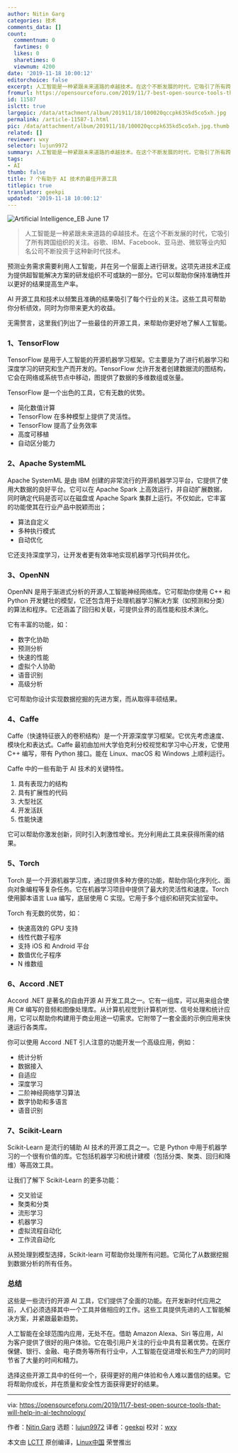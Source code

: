 ```yaml
---
author: Nitin Garg
categories: 技术
comments_data: []
count:
  commentnum: 0
  favtimes: 0
  likes: 0
  sharetimes: 0
  viewnum: 4200
date: '2019-11-18 10:00:12'
editorchoice: false
excerpt: 人工智能是一种紧跟未来道路的卓越技术。在这个不断发展的时代，它吸引了所有跨国组织的关注。谷歌、IBM、Facebook、亚马逊、微软等业内知名公司不断投资于这种新时代技术。
fromurl: https://opensourceforu.com/2019/11/7-best-open-source-tools-that-will-help-in-ai-technology/
id: 11587
islctt: true
largepic: /data/attachment/album/201911/18/100020qccpk635kd5co5xh.jpg
permalink: /article-11587-1.html
pic: /data/attachment/album/201911/18/100020qccpk635kd5co5xh.jpg.thumb.jpg
related: []
reviewer: wxy
selector: lujun9972
summary: 人工智能是一种紧跟未来道路的卓越技术。在这个不断发展的时代，它吸引了所有跨国组织的关注。谷歌、IBM、Facebook、亚马逊、微软等业内知名公司不断投资于这种新时代技术。
tags:
- AI
thumb: false
title: 7 个有助于 AI 技术的最佳开源工具
titlepic: true
translator: geekpi
updated: '2019-11-18 10:00:12'
---
```


![](/data/attachment/album/201911/18/100020qccpk635kd5co5xh.jpg "Artificial Intelligence_EB June 17")



> 
> 人工智能是一种紧跟未来道路的卓越技术。在这个不断发展的时代，它吸引了所有跨国组织的关注。谷歌、IBM、Facebook、亚马逊、微软等业内知名公司不断投资于这种新时代技术。
> 
> 
> 


预测业务需求需要利用人工智能，并在另一个层面上进行研发。这项先进技术正成为提供超智能解决方案的研发组织不可或缺的一部分。它可以帮助你保持准确性并以更好的结果提高生产率。


AI 开源工具和技术以频繁且准确的结果吸引了每个行业的关注。这些工具可帮助你分析绩效，同时为你带来更大的收益。


无需赘言，这里我们列出了一些最佳的开源工具，来帮助你更好地了解人工智能。


### 1、TensorFlow


TensorFlow 是用于人工智能的开源机器学习框架。它主要是为了进行机器学习和深度学习的研究和生产而开发的。TensorFlow 允许开发者创建数据流的图结构，它会在网络或系统节点中移动，图提供了数据的多维数组或张量。


TensorFlow 是一个出色的工具，它有无数的优势。


* 简化数值计算
* TensorFlow 在多种模型上提供了灵活性。
* TensorFlow 提高了业务效率
* 高度可移植
* 自动区分能力


### 2、Apache SystemML


Apache SystemML 是由 IBM 创建的非常流行的开源机器学习平台，它提供了使用大数据的良好平台。它可以在 Apache Spark 上高效运行，并自动扩展数据，同时确定代码是否可以在磁盘或 Apache Spark 集群上运行。不仅如此，它丰富的功能使其在行业产品中脱颖而出；


* 算法自定义
* 多种执行模式
* 自动优化


它还支持深度学习，让开发者更有效率地实现机器学习代码并优化。


### 3、OpenNN


OpenNN 是用于渐进式分析的开源人工智能神经网络库。它可帮助你使用 C++ 和 Python 开发健壮的模型，它还包含用于处理机器学习解决方案（如预测和分类）的算法和程序。它还涵盖了回归和关联，可提供业界的高性能和技术演化。


它有丰富的功能，如：


* 数字化协助
* 预测分析
* 快速的性能
* 虚拟个人协助
* 语音识别
* 高级分析


它可帮助你设计实现数据挖掘的先进方案，而从取得丰硕结果。


### 4、Caffe


Caffe（快速特征嵌入的卷积结构）是一个开源深度学习框架。它优先考虑速度、模块化和表达式。Caffe 最初由加州大学伯克利分校视觉和学习中心开发，它使用 C++ 编写，带有 Python 接口。能在 Linux、macOS 和 Windows 上顺利运行。


Caffe 中的一些有助于 AI 技术的关键特性。


1. 具有表现力的结构
2. 具有扩展性的代码
3. 大型社区
4. 开发活跃
5. 性能快速


它可以帮助你激发创新，同时引入刺激性增长。充分利用此工具来获得所需的结果。


### 5、Torch


Torch 是一个开源机器学习库，通过提供多种方便的功能，帮助你简化序列化、面向对象编程等复杂任务。它在机器学习项目中提供了最大的灵活性和速度。Torch 使用脚本语言 Lua 编写，底层使用 C 实现。它用于多个组织和研究实验室中。


Torch 有无数的优势，如：


* 快速高效的 GPU 支持
* 线性代数子程序
* 支持 iOS 和 Android 平台
* 数值优化子程序
* N 维数组


### 6、Accord .NET


Accord .NET 是著名的自由开源 AI 开发工具之一。它有一组库，可以用来组合使用 C# 编写的音频和图像处理库。从计算机视觉到计算机听觉、信号处理和统计应用，它可以帮助你构建用于商业用途一切需求。它附带了一套全面的示例应用来快速运行各类库。


你可以使用 Accord .NET 引人注意的功能开发一个高级应用，例如：


* 统计分析
* 数据接入
* 自适应
* 深度学习
* 二阶神经网络学习算法
* 数字协助和多语言
* 语音识别


### 7、Scikit-Learn


Scikit-Learn 是流行的辅助 AI 技术的开源工具之一。它是 Python 中用于机器学习的一个很有价值的库。它包括机器学习和统计建模（包括分类、聚类、回归和降维）等高效工具。


让我们了解下 Scikit-Learn 的更多功能：


* 交叉验证
* 聚类和分类
* 流形学习
* 机器学习
* 虚拟流程自动化
* 工作流自动化


从预处理到模型选择，Scikit-learn 可帮助你处理所有问题。它简化了从数据挖掘到数据分析的所有任务。


### 总结


这些是一些流行的开源 AI 工具，它们提供了全面的功能。在开发新时代应用之前，人们必须选择其中一个工具并做相应的工作。这些工具提供先进的人工智能解决方案，并紧跟最新趋势。


人工智能在全球范围内应用，无处不在。借助 Amazon Alexa、Siri 等应用，AI 为客户提供了很好的用户体验。它在吸引用户关注的行业中具有显著优势。在医疗保健、银行、金融、电子商务等所有行业中，人工智能在促进增长和生产力的同时节省了大量的时间和精力。


选择这些开源工具中的任何一个，获得更好的用户体验和令人难以置信的结果。它将帮助你成长，并在质量和安全性方面获得更好的结果。




---


via: <https://opensourceforu.com/2019/11/7-best-open-source-tools-that-will-help-in-ai-technology/>


作者：[Nitin Garg](https://opensourceforu.com/author/nitin-garg/) 选题：[lujun9972](https://github.com/lujun9972) 译者：[geekpi](https://github.com/geekpi) 校对：[wxy](https://github.com/wxy)


本文由 [LCTT](https://github.com/LCTT/TranslateProject) 原创编译，[Linux中国](https://linux.cn/) 荣誉推出